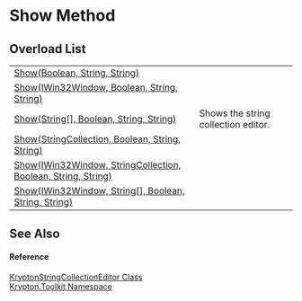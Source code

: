 # Show Method


## Overload List
<table>
<tr>
<td><a href="4192a7c3-3e95-b8df-2974-5bd21d943f83.md">Show(Boolean, String, String)</a></td>
<td> </td></tr>
<tr>
<td><a href="7ab6971c-9833-c088-f90f-fa94babb5e72.md">Show(IWin32Window, Boolean, String, String)</a></td>
<td> </td></tr>
<tr>
<td><a href="f59845ef-69d8-7cad-0f92-f17d2d1a47e2.md">Show(String[], Boolean, String, String)</a></td>
<td>Shows the string collection editor.</td></tr>
<tr>
<td><a href="63da483d-5542-f747-9876-e134d103e84b.md">Show(StringCollection, Boolean, String, String)</a></td>
<td> </td></tr>
<tr>
<td><a href="2f0746ac-3e79-1ba7-7a75-c74d7e38a14c.md">Show(IWin32Window, StringCollection, Boolean, String, String)</a></td>
<td> </td></tr>
<tr>
<td><a href="27ae444f-e451-e912-f0bc-a760d2f8f306.md">Show(IWin32Window, String[], Boolean, String, String)</a></td>
<td> </td></tr>
</table>

## See Also


#### Reference
<a href="72d0cdb4-79ae-22ab-ae9e-7fa05cedbcf4.md">KryptonStringCollectionEditor Class</a>  
<a href="79d2eac2-21f4-54ff-7552-b20c33c30600.md">Krypton.Toolkit Namespace</a>  
